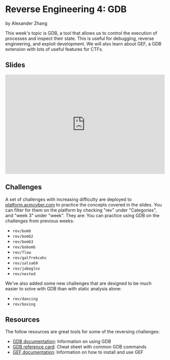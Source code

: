 # Reverse Engineering 4: GDB
by Alexander Zhang

This week's topic is GDB, a tool that allows us to control the execution of processes and inspect their state.
This is useful for debugging, reverse engineering, and exploit development.
We will also learn about GEF, a GDB extension with lots of useful features for CTFs.

## Slides
<iframe src="https://docs.google.com/presentation/d/e/2PACX-1vQmj2dNYYoUR41U2RdCynZUSHgIFRsa4uswnlm-I13fekNJiUAR7jZAE1uxw67YHl7wliUyAQqMJxKD/embed?start=false&loop=false&delayms=3000" frameborder="0" width="100%" style="aspect-ratio: 16 / 10;" allowfullscreen="true" mozallowfullscreen="true" webkitallowfullscreen="true"></iframe>

## Challenges
A set of challenges with increasing difficulty are deployed to [platform.acmcyber.com](https://platform.acmcyber.com) to practice the concepts covered in the slides. You can filter for them on the platform by checking "rev" under "Categories", and "week 3" under "week". They are:
You can practice using GDB on the challenges from previous weeks:
- `rev/bomb`
- `rev/bomb2`
- `rev/bomb3`
- `rev/bobomb`
- `rev/flow`
- `rev/galfrekcehc`
- `rev/salsa69`
- `rev/jabeglnz`
- `rev/nested`

We've also added some new challenges that are designed to be much easier to solve with GDB than with static analysis alone:
- `rev/dancing`
- `rev/boxing`

## Resources
The follow resources are great tools for some of the reversing challenges:
- [GDB documentation](https://sourceware.org/gdb/documentation/): Information on using GDB
- [GDB reference card](https://www.sourceware.org/gdb/download/onlinedocs/refcard.pdf): Cheat sheet with common GDB commands
- [GEF documentation](https://hugsy.github.io/gef/): Information on how to install and use GEF
